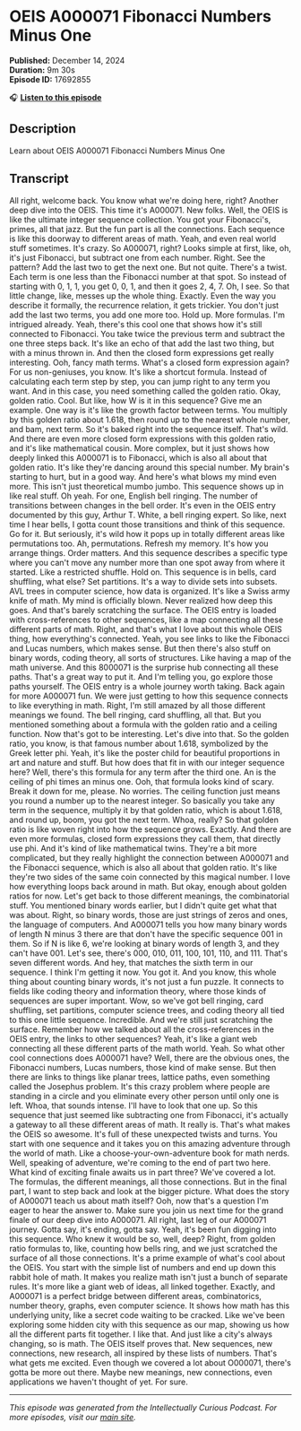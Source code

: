 # OEIS A000071 Fibonacci Numbers Minus One

**Published:** December 14, 2024  
**Duration:** 9m 30s  
**Episode ID:** 17692855

🎧 **[Listen to this episode](https://intellectuallycurious.buzzsprout.com/2529712/episodes/17692855-oeis-a000071-fibonacci-numbers-minus-one)**

## Description

Learn about OEIS A000071 Fibonacci Numbers Minus One

## Transcript

All right, welcome back. You know what we're doing here, right? Another deep dive into the OEIS. This time it's A000071. New folks. Well, the OEIS is like the ultimate integer sequence collection. You got your Fibonacci's, primes, all that jazz. But the fun part is all the connections. Each sequence is like this doorway to different areas of math. Yeah, and even real world stuff sometimes. It's crazy. So A000071, right? Looks simple at first, like, oh, it's just Fibonacci, but subtract one from each number. Right. See the pattern? Add the last two to get the next one. But not quite. There's a twist. Each term is one less than the Fibonacci number at that spot. So instead of starting with 0, 1, 1, you get 0, 0, 1, and then it goes 2, 4, 7. Oh, I see. So that little change, like, messes up the whole thing. Exactly. Even the way you describe it formally, the recurrence relation, it gets trickier. You don't just add the last two terms, you add one more too. Hold up. More formulas. I'm intrigued already. Yeah, there's this cool one that shows how it's still connected to Fibonacci. You take twice the previous term and subtract the one three steps back. It's like an echo of that add the last two thing, but with a minus thrown in. And then the closed form expressions get really interesting. Ooh, fancy math terms. What's a closed form expression again? For us non-geniuses, you know. It's like a shortcut formula. Instead of calculating each term step by step, you can jump right to any term you want. And in this case, you need something called the golden ratio. Okay, golden ratio. Cool. But like, how W is it in this sequence? Give me an example. One way is it's like the growth factor between terms. You multiply by this golden ratio about 1.618, then round up to the nearest whole number, and bam, next term. So it's baked right into the sequence itself. That's wild. And there are even more closed form expressions with this golden ratio, and it's like mathematical cousin. More complex, but it just shows how deeply linked this A000071 is to Fibonacci, which is also all about that golden ratio. It's like they're dancing around this special number. My brain's starting to hurt, but in a good way. And here's what blows my mind even more. This isn't just theoretical mumbo jumbo. This sequence shows up in like real stuff. Oh yeah. For one, English bell ringing. The number of transitions between changes in the bell order. It's even in the OEIS entry documented by this guy, Arthur T. White, a bell ringing expert. So like, next time I hear bells, I gotta count those transitions and think of this sequence. Go for it. But seriously, it's wild how it pops up in totally different areas like permutations too. Ah, permutations. Refresh my memory. It's how you arrange things. Order matters. And this sequence describes a specific type where you can't move any number more than one spot away from where it started. Like a restricted shuffle. Hold on. This sequence is in bells, card shuffling, what else? Set partitions. It's a way to divide sets into subsets. AVL trees in computer science, how data is organized. It's like a Swiss army knife of math. My mind is officially blown. Never realized how deep this goes. And that's barely scratching the surface. The OEIS entry is loaded with cross-references to other sequences, like a map connecting all these different parts of math. Right, and that's what I love about this whole OEIS thing, how everything's connected. Yeah, you see links to like the Fibonacci and Lucas numbers, which makes sense. But then there's also stuff on binary words, coding theory, all sorts of structures. Like having a map of the math universe. And this 8000071 is the surprise hub connecting all these paths. That's a great way to put it. And I'm telling you, go explore those paths yourself. The OEIS entry is a whole journey worth taking. Back again for more A000071 fun. We were just getting to how this sequence connects to like everything in math. Right, I'm still amazed by all those different meanings we found. The bell ringing, card shuffling, all that. But you mentioned something about a formula with the golden ratio and a ceiling function. Now that's got to be interesting. Let's dive into that. So the golden ratio, you know, is that famous number about 1.618, symbolized by the Greek letter phi. Yeah, it's like the poster child for beautiful proportions in art and nature and stuff. But how does that fit in with our integer sequence here? Well, there's this formula for any term after the third one. An is the ceiling of phi times an minus one. Ooh, that formula looks kind of scary. Break it down for me, please. No worries. The ceiling function just means you round a number up to the nearest integer. So basically you take any term in the sequence, multiply it by that golden ratio, which is about 1.618, and round up, boom, you got the next term. Whoa, really? So that golden ratio is like woven right into how the sequence grows. Exactly. And there are even more formulas, closed form expressions they call them, that directly use phi. And it's kind of like mathematical twins. They're a bit more complicated, but they really highlight the connection between A000071 and the Fibonacci sequence, which is also all about that golden ratio. It's like they're two sides of the same coin connected by this magical number. I love how everything loops back around in math. But okay, enough about golden ratios for now. Let's get back to those different meanings, the combinatorial stuff. You mentioned binary words earlier, but I didn't quite get what that was about. Right, so binary words, those are just strings of zeros and ones, the language of computers. And A000071 tells you how many binary words of length N minus 3 there are that don't have the specific sequence 001 in them. So if N is like 6, we're looking at binary words of length 3, and they can't have 001. Let's see, there's 000, 010, 011, 100, 101, 110, and 111. That's seven different words. And hey, that matches the sixth term in our sequence. I think I'm getting it now. You got it. And you know, this whole thing about counting binary words, it's not just a fun puzzle. It connects to fields like coding theory and information theory, where those kinds of sequences are super important. Wow, so we've got bell ringing, card shuffling, set partitions, computer science trees, and coding theory all tied to this one little sequence. Incredible. And we're still just scratching the surface. Remember how we talked about all the cross-references in the OEIS entry, the links to other sequences? Yeah, it's like a giant web connecting all these different parts of the math world. Yeah. So what other cool connections does A000071 have? Well, there are the obvious ones, the Fibonacci numbers, Lucas numbers, those kind of make sense. But then there are links to things like planar trees, lattice paths, even something called the Josephus problem. It's this crazy problem where people are standing in a circle and you eliminate every other person until only one is left. Whoa, that sounds intense. I'll have to look that one up. So this sequence that just seemed like subtracting one from Fibonacci, it's actually a gateway to all these different areas of math. It really is. That's what makes the OEIS so awesome. It's full of these unexpected twists and turns. You start with one sequence and it takes you on this amazing adventure through the world of math. Like a choose-your-own-adventure book for math nerds. Well, speaking of adventure, we're coming to the end of part two here. What kind of exciting finale awaits us in part three? We've covered a lot. The formulas, the different meanings, all those connections. But in the final part, I want to step back and look at the bigger picture. What does the story of A000071 teach us about math itself? Ooh, now that's a question I'm eager to hear the answer to. Make sure you join us next time for the grand finale of our deep dive into A000071. All right, last leg of our A000071 journey. Gotta say, it's ending, gotta say. Yeah, it's been fun digging into this sequence. Who knew it would be so, well, deep? Right, from golden ratio formulas to, like, counting how bells ring, and we just scratched the surface of all those connections. It's a prime example of what's cool about the OEIS. You start with the simple list of numbers and end up down this rabbit hole of math. It makes you realize math isn't just a bunch of separate rules. It's more like a giant web of ideas, all linked together. Exactly, and A000071 is a perfect bridge between different areas, combinatorics, number theory, graphs, even computer science. It shows how math has this underlying unity, like a secret code waiting to be cracked. Like we've been exploring some hidden city with this sequence as our map, showing us how all the different parts fit together. I like that. And just like a city's always changing, so is math. The OEIS itself proves that. New sequences, new connections, new research, all inspired by these lists of numbers. That's what gets me excited. Even though we covered a lot about O000071, there's gotta be more out there. Maybe new meanings, new connections, even applications we haven't thought of yet. For sure.

---
*This episode was generated from the Intellectually Curious Podcast. For more episodes, visit our [main site](https://intellectuallycurious.buzzsprout.com).*
